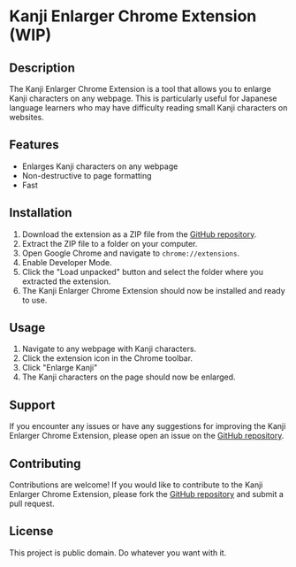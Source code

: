 # Kanji Enlarger Chrome Extension (WIP)

## Description

The Kanji Enlarger Chrome Extension is a tool that allows you to enlarge Kanji characters on any webpage. This is particularly useful for Japanese language learners who may have difficulty reading small Kanji characters on websites.

## Features

* Enlarges Kanji characters on any webpage
* Non-destructive to page formatting
* Fast

## Installation

1. Download the extension as a ZIP file from the [GitHub repository](https://github.com/azulxzzz/enlargeKanjiChrome).
2. Extract the ZIP file to a folder on your computer.
3. Open Google Chrome and navigate to `chrome://extensions`.
4. Enable Developer Mode.
5. Click the "Load unpacked" button and select the folder where you extracted the extension.
6. The Kanji Enlarger Chrome Extension should now be installed and ready to use.

## Usage

1. Navigate to any webpage with Kanji characters.
2. Click the extension icon in the Chrome toolbar.
3. Click "Enlarge Kanji"
3. The Kanji characters on the page should now be enlarged.

## Support

If you encounter any issues or have any suggestions for improving the Kanji Enlarger Chrome Extension, please open an issue on the [GitHub repository](https://github.com/azulxzzz/enlargeKanjiChrome).

## Contributing

Contributions are welcome! If you would like to contribute to the Kanji Enlarger Chrome Extension, please fork the [GitHub repository](https://github.com/YOUR_USERNAME/kanji-enlarger-chrome-extension) and submit a pull request.

## License

This project is public domain. Do whatever you want with it.
